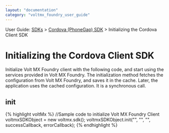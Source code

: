 ```yaml
---
layout: "documentation"
category: "voltmx_foundry_user_guide"
---
```

                             

User Guide: [SDKs](../Foundry_SDKs.html) > [Cordova (PhoneGap) SDK](Installing_PhoneGap_SDK.html) > Initializing the Cordova Client SDK

Initializing the Cordova Client SDK
===================================

Initialize Volt MX Foundry client with the following code, and start using the services provided in Volt MX Foundry. The initialization method fetches the configuration from Volt MX Foundry, and saves it in the cache. Later, the application uses the cached configuration. It is a synchronous call.

init
----

{% highlight voltMx %} //Sample code to initialize Volt MX Foundry Client
voltmxSDKObject = new voltmx.sdk();
voltmxSDKObject.init("<appKey>", "<appsecret>", "<serviceURL>", successCallback, errorCallback);
{% endhighlight %}
